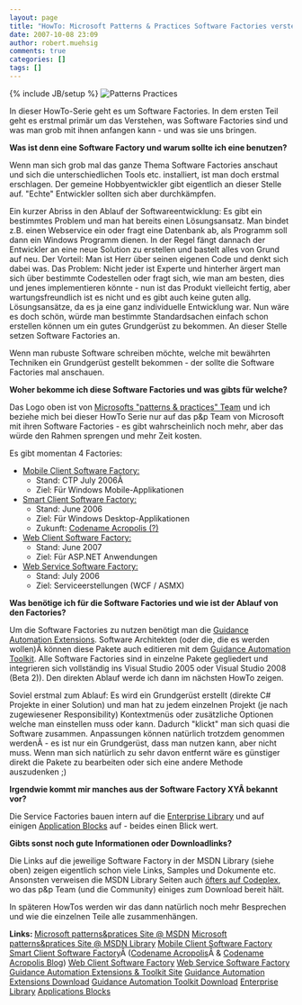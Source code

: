 ```yaml
---
layout: page
title: "HowTo: Microsoft Patterns & Practices Software Factories verstehen"
date: 2007-10-08 23:09
author: robert.muehsig
comments: true
categories: []
tags: []
---
```

{% include JB/setup %}
<img src="http://msdn2.microsoft.com/ms998572.PATTPRAC(en-us,MSDN.10).gif" alt="Patterns Practices" />

In dieser HowTo-Serie geht es um Software Factories.
In dem ersten Teil geht es erstmal primär um das Verstehen, was Software Factories sind und was man grob mit ihnen anfangen kann - und was sie uns bringen.

<strong>Was ist denn eine Software Factory und warum sollte ich eine benutzen?</strong>

Wenn man sich grob mal das ganze Thema Software Factories anschaut und sich die unterschiedlichen Tools etc. installiert, ist man doch erstmal erschlagen. Der gemeine Hobbyentwickler gibt eigentlich an dieser Stelle auf. "Echte" Entwickler sollten sich aber durchkämpfen.

Ein kurzer Abriss in den Ablauf der Softwareentwicklung: Es gibt ein bestimmtes Problem und man hat bereits einen Lösungsansatz. Man bindet z.B. einen Webservice ein oder fragt eine Datenbank ab, als Programm soll dann ein Windows Programm dienen.
In der Regel fängt dannach der Entwickler an eine neue Solution zu erstellen und bastelt alles von Grund auf neu. Der Vorteil: Man ist Herr über seinen eigenen Code und denkt sich dabei was.
Das Problem: Nicht jeder ist Experte und hinterher ärgert man sich über bestimmte Codestellen oder fragt sich, wie man am besten, dies und jenes implementieren könnte - nun ist das Produkt vielleicht fertig, aber wartungsfreundlich ist es nicht und es gibt auch keine guten allg. Lösungsansätze, da es ja eine ganz individuelle Entwicklung war.
Nun wäre es doch schön, würde man bestimmte Standardsachen einfach schon erstellen können um ein gutes Grundgerüst zu bekommen.
An dieser Stelle setzen Software Factories an.

Wenn man rubuste Software schreiben möchte, welche mit bewährten Techniken ein Grundgerüst gestellt bekommen - der sollte die Software Factories mal anschauen.

<strong>Woher bekomme ich diese Software Factories und was gibts für welche?</strong>

Das Logo oben ist von <a target="_blank" href="http://msdn2.microsoft.com/en-us/practices/default.aspx">Microsofts "patterns &amp; practices" Team</a> und ich beziehe mich bei dieser HowTo Serie nur auf das p&amp;p Team von Microsoft mit ihren Software Factories - es gibt wahrscheinlich noch mehr, aber das würde den Rahmen sprengen und mehr Zeit kosten.

Es gibt momentan 4 Factories:
<ul>
	<li><a target="_blank" href="http://msdn2.microsoft.com/en-us/library/aa480471.aspx">Mobile Client Software Factory:</a>
<ul>
	<li>Stand: CTP July 2006Â </li>
	<li>Ziel: Für Windows Mobile-Applikationen</li>
</ul>
</li>
	<li><a target="_blank" href="http://msdn2.microsoft.com/en-us/library/aa480482.aspx">Smart Client Software Factory:</a>
<ul>
	<li>Stand: June 2006</li>
	<li>Ziel: Für Windows Desktop-Applikationen</li>
	<li>Zukunft: <a target="_blank" href="http://windowsclient.net/Acropolis/">Codename Acropolis (?)</a></li>
</ul>
</li>
	<li><a target="_blank" href="http://msdn2.microsoft.com/en-us/library/bb264518.aspx">Web Client Software Factory:</a>
<ul>
	<li>Stand: June 2007</li>
	<li>Ziel: Für ASP.NET Anwendungen</li>
</ul>
</li>
	<li><a target="_blank" href="http://msdn2.microsoft.com/en-us/library/aa480534.aspx">Web Service Software Factory:</a>
<ul>
	<li>Stand: July 2006</li>
	<li>Ziel: Serviceerstellungen (WCF / ASMX)</li>
</ul>
</li>
</ul>
<strong>Was benötige ich für die Software Factories und wie ist der Ablauf von den Factories?</strong>

Um die Software Factories zu nutzen benötigt man die <a target="_blank" href="http://www.microsoft.com/downloads/details.aspx?FamilyId=C0A394C0-5EEB-47C4-9F7B-71E51866A7ED&amp;displaylang=en">Guidance Automation Extensions</a>. Software Architekten (oder die, die es werden wollen)Â können diese Pakete auch editieren mit dem <a target="_blank" href="http://www.microsoft.com/downloads/details.aspx?FamilyId=E3D101DB-6EE1-4EC5-884E-97B27E49EAAE&amp;displaylang=en">Guidance Automation Toolkit</a>.
Alle Software Factories sind in einzelne Pakete gegliedert und integrieren sich vollständig ins Visual Studio 2005 oder Visual Studio 2008 (Beta 2)).
Den direkten Ablauf werde ich dann im nächsten HowTo zeigen.

Soviel erstmal zum Ablauf:
Es wird ein Grundgerüst erstellt (direkte C# Projekte in einer Solution) und man hat zu jedem einzelnen Projekt (je nach zugewiesener Responsibility) Kontextmenüs oder zusätzliche Optionen welche man einstellen muss oder kann. Dadurch "klickt" man sich quasi die Software zusammen. Anpassungen können natürlich trotzdem genommen werdenÂ - es ist nur ein Grundgerüst, dass man nutzen kann, aber nicht muss.
Wenn man sich natürlich zu sehr davon entfernt wäre es günstiger direkt die Pakete zu bearbeiten oder sich eine andere Methode auszudenken ;)

<strong>
Irgendwie kommt mir manches aus der Software Factory XYÂ bekannt vor?</strong>

Die Service Factories bauen intern auf die <a target="_blank" href="http://msdn2.microsoft.com/en-us/library/aa480453.aspx">Enterprise Library</a> und auf einigen <a target="_blank" href="http://msdn2.microsoft.com/en-us/practices/bb190359.aspx">Application Blocks</a> auf - beides einen Blick wert.

<strong>Gibts sonst noch gute Informationen oder Downloadlinks?</strong>

Die Links auf die jeweilige Software Factory in der MSDN Library (siehe oben) zeigen eigentlich schon viele Links, Samples und Dokumente etc.
Ansonsten verweisen die MSDN Library Seiten auch <a target="_blank" href="http://codeplex.com/Project/ProjectDirectory.aspx?TagName=patterns%20%26%20practices">öfters auf Codeplex</a>, wo das p&amp;p Team (und die Community) einiges zum Download bereit hält.

In späteren HowTos werden wir das dann natürlich noch mehr Besprechen und wie die einzelnen Teile alle zusammenhängen.

<strong>Links:
</strong><a target="_blank" href="http://msdn2.microsoft.com/en-us/practices/default.aspx">Microsoft patterns&amp;pratices Site @ MSDN</a>
<a target="_blank" href="http://msdn2.microsoft.com/en-us/library/ms998572.aspx">Microsoft patterns&amp;pratices Site @ MSDN Library</a>
<a target="_blank" href="http://msdn2.microsoft.com/en-us/library/aa480471.aspx">Mobile Client Software Factory</a>
<a target="_blank" href="http://msdn2.microsoft.com/en-us/library/aa480482.aspx">Smart Client Software Factory</a>Â (<a target="_blank" href="http://windowsclient.net/Acropolis/">Codename Acropolis</a>Â &amp; <a target="_blank" href="http://blogs.msdn.com/Acropolis/">Codename Acropolis Blog</a>)
<a target="_blank" href="http://msdn2.microsoft.com/en-us/library/bb264518.aspx">Web Client Software Factory</a>
<a target="_blank" href="http://msdn2.microsoft.com/en-us/library/aa480534.aspx">Web Service Software Factory</a>
<a target="_blank" href="http://msdn2.microsoft.com/en-us/teamsystem/aa718948.aspx">Guidance Automation Extensions &amp; Toolkit Site</a>
<a target="_blank" href="http://www.microsoft.com/downloads/details.aspx?FamilyId=C0A394C0-5EEB-47C4-9F7B-71E51866A7ED&amp;displaylang=en">Guidance Automation Extensions Download</a>
<a target="_blank" href="http://www.microsoft.com/downloads/details.aspx?FamilyId=E3D101DB-6EE1-4EC5-884E-97B27E49EAAE&amp;displaylang=en">Guidance Automation Toolkit Download</a>
<a target="_blank" href="http://msdn2.microsoft.com/en-us/library/aa480453.aspx">Enterprise Library</a>
<a target="_blank" href="http://msdn2.microsoft.com/en-us/practices/bb190359.aspx">Applications Blocks</a>
